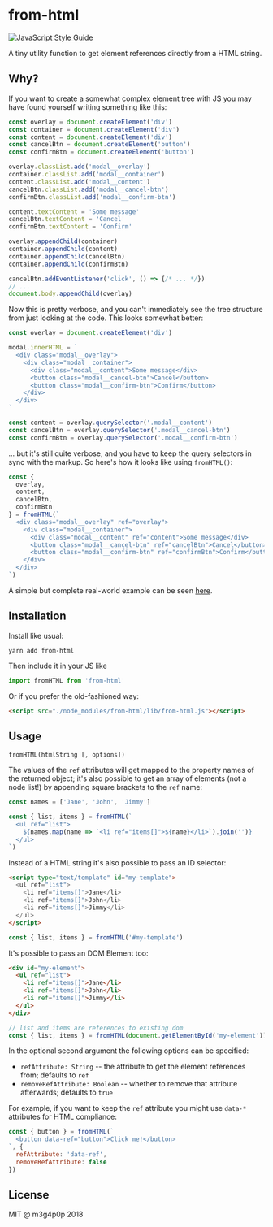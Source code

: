 # from-html

[![JavaScript Style Guide](https://img.shields.io/badge/code_style-standard-brightgreen.svg)](https://standardjs.com)

A tiny utility function to get element references directly from a HTML string.

## Why?

If you want to create a somewhat complex element tree with JS you may have found yourself writing something like this:

```javascript
const overlay = document.createElement('div')
const container = document.createElement('div')
const content = document.createElement('div')
const cancelBtn = document.createElement('button')
const confirmBtn = document.createElement('button')

overlay.classList.add('modal__overlay')
container.classList.add('modal__container')
content.classList.add('modal__content')
cancelBtn.classList.add('modal__cancel-btn')
confirmBtn.classList.add('modal__confirm-btn')

content.textContent = 'Some message'
cancelBtn.textContent = 'Cancel'
confirmBtn.textContent = 'Confirm'

overlay.appendChild(container)
container.appendChild(content)
container.appendChild(cancelBtn)
container.appendChild(confirmBtn)

cancelBtn.addEventListener('click', () => {/* ... */})
// ...
document.body.appendChild(overlay)
```

Now this is pretty verbose, and you can't immediately see the tree structure from just looking at the code. This looks somewhat better:

```javascript
const overlay = document.createElement('div')

modal.innerHTML = `
  <div class="modal__overlay">
    <div class="modal__container">
      <div class="modal__content">Some message</div>
      <button class="modal__cancel-btn">Cancel</button>
      <button class="modal__confirm-btn">Confirm</button>
    </div>
  </div>
`

const content = overlay.querySelector('.modal__content')
const cancelBtn = overlay.querySelector('.modal__cancel-btn')
const confirmBtn = overlay.querySelector('.modal__confirm-btn')
```

... but it's still quite verbose, and you have to keep the query selectors in sync with the markup. So here's how it looks like using `fromHTML()`:

```javascript
const {
  overlay,
  content,
  cancelBtn,
  confirmBtn
} = fromHTML(`
  <div class="modal__overlay" ref="overlay">
    <div class="modal__container">
      <div class="modal__content" ref="content">Some message</div>
      <button class="modal__cancel-btn" ref="cancelBtn">Cancel</button>
      <button class="modal__confirm-btn" ref="confirmBtn">Confirm</button>
    </div>
  </div>
`)
```

A simple but complete real-world example can be seen [here](https://gist.github.com/m3g4p0p/8638c37447c638bede24fc1a767ab486).

## Installation

Install like usual:

```
yarn add from-html
```

Then include it in your JS like

```javascript
import fromHTML from 'from-html'
```

Or if you prefer the old-fashioned way:

```html
<script src="./node_modules/from-html/lib/from-html.js"></script>
```

## Usage

```
fromHTML(htmlString [, options])
```

The values of the `ref` attributes will get mapped to the property names of the returned object; it's also possible to get an array of elements (not a node list!) by appending square brackets to the `ref` name:

```javascript
const names = ['Jane', 'John', 'Jimmy']

const { list, items } = fromHTML(`
  <ul ref="list">
    ${names.map(name => `<li ref="items[]">${name}</li>`).join('')}
  </ul>
`)
```

Instead of a HTML string it's also possible to pass an ID selector:

```html
<script type="text/template" id="my-template">
  <ul ref="list">
    <li ref="items[]">Jane</li>
    <li ref="items[]">John</li>
    <li ref="items[]">Jimmy</li>
  </ul>
</script>
```

```javascript
const { list, items } = fromHTML('#my-template')
```

It's possible to pass an DOM Element too:

```html
<div id="my-element">
  <ul ref="list">
    <li ref="items[]">Jane</li>
    <li ref="items[]">John</li>
    <li ref="items[]">Jimmy</li>
  </ul>
</div>
```

```javascript
// list and items are references to existing dom
const { list, items } = fromHTML(document.getElementById('my-element'))
```

In the optional second argument the following options can be specified:

- `refAttribute: String` -- the attribute to get the element references from; defaults to `ref`
- `removeRefAttribute: Boolean` -- whether to remove that attribute afterwards; defaults to `true`

For example, if you want to keep the `ref` attribute you might use `data-*` attributes for HTML compliance:

```javascript
const { button } = fromHTML(`
  <button data-ref="button">Click me!</button>
`, {
  refAttribute: 'data-ref',
  removeRefAttribute: false
})
```

## License

MIT @ m3g4p0p 2018
